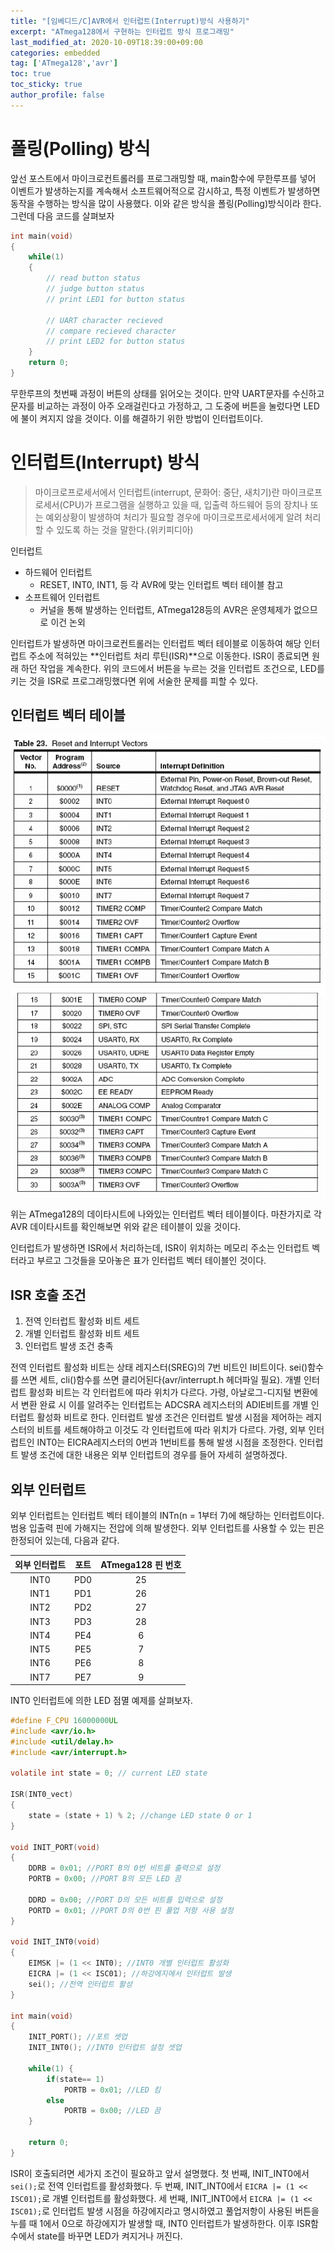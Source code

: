 ```yaml
---
title: "[임베디드/C]AVR에서 인터럽트(Interrupt)방식 사용하기"
excerpt: "ATmega128에서 구현하는 인터럽트 방식 프로그래밍"
last_modified_at: 2020-10-09T18:39:00+09:00
categories: embedded
tag: ['ATmega128','avr']
toc: true
toc_sticky: true
author_profile: false
---
```

# 폴링(Polling) 방식

앞선 포스트에서 마이크로컨트롤러를 프로그래밍할 때, main함수에 무한루프를 넣어 이벤트가 발생하는지를 계속해서 소프트웨어적으로 감시하고, 특정 이벤트가 발생하면 동작을 수행하는 방식을 많이 사용했다. 이와 같은 방식을 폴링(Polling)방식이라 한다. 그런데 다음 코드를 살펴보자

``` c
int main(void)
{
    while(1)
    {
        // read button status
        // judge button status
        // print LED1 for button status
        
        // UART character recieved
        // compare recieved character
        // print LED2 for button status
    }
    return 0;
}
```
무한루프의 첫번째 과정이 버튼의 상태를 읽어오는 것이다. 만약 UART문자를 수신하고 문자를 비교하는 과정이 아주 오래걸린다고 가정하고, 그 도중에 버튼을 눌렀다면 LED에 불이 켜지지 않을 것이다. 이를 해결하기 위한 방법이 인터럽트이다.

# 인터럽트(Interrupt) 방식


> 마이크로프로세서에서 인터럽트(interrupt, 문화어: 중단, 새치기)란 마이크로프로세서(CPU)가 프로그램을 실행하고 있을 때, 입출력 하드웨어 등의 장치나 또는 예외상황이 발생하여 처리가 필요할 경우에 마이크로프로세서에게 알려 처리할 수 있도록 하는 것을 말한다.(위키피디아)

인터럽트
- 하드웨어 인터럽트
	- RESET, INT0, INT1, 등 각 AVR에 맞는 인터럽트 벡터 테이블 참고
- 소프트웨어 인터럽트
	- 커널을 통해 발생하는 인터럽트, ATmega128등의 AVR은 운영체제가 없으므로 이건 논외

인터럽트가 발생하면 마이크로컨트롤러는 인터럽트 벡터 테이블로 이동하여 해당 인터럽트 주소에 적혀있는 **인터럽트 처리 루틴(ISR)**으로 이동한다. ISR이 종료되면 원래 하던 작업을 계속한다. 위의 코드에서 버튼을 누르는 것을 인터럽트 조건으로, LED를 키는 것을 ISR로 프로그래밍했다면 위에 서술한 문제를 피할 수 있다.

## 인터럽트 벡터 테이블

![interruptTable1](https://github.com/GyeongHoKim/GyeongHoKim.github.io/blob/master/assets/images/Embedded/atmega128InterruptTable1.jpg)
![interruptTable2](https://github.com/GyeongHoKim/GyeongHoKim.github.io/blob/master/assets/images/Embedded/atmega128InterruptTable2.jpg)

위는 ATmega128의 데이타시트에 나와있는 인터럽트 벡터 테이블이다. 마찬가지로 각 AVR 데이타시트를 확인해보면 위와 같은 테이블이 있을 것이다.

인터럽트가 발생하면 ISR에서 처리하는데, ISR이 위치하는 메모리 주소는 인터럽트 벡터라고 부르고 그것들을 모아놓은 표가 인터럽트 벡터 테이블인 것이다.

## ISR 호출 조건

1. 전역 인터럽트 활성화 비트 세트
2. 개별 인터럽트 활성화 비트 세트
3. 인터럽트 발생 조건 충족

전역 인터럽트 활성화 비트는 상태 레지스터(SREG)의 7번 비트인 I비트이다. sei()함수를 쓰면 세트, cli()함수를 쓰면 클리어된다(avr/interrupt.h 헤더파일 필요).
개별 인터럽트 활성화 비트는 각 인터럽트에 따라 위치가 다르다. 가령, 아날로그-디지털 변환에서 변환 완료 시 이를 알려주는 인터럽트는 ADCSRA 레지스터의 ADIE비트를 개별 인터럽트 활성화 비트로 한다.
인터럽트 발생 조건은 인터럽트 발생 시점을 제어하는 레지스터의 비트를 세트해야하고 이것도 각 인터럽트에 따라 위치가 다르다. 가령, 외부 인터럽트인 INT0는 EICRA레지스터의 0번과 1번비트를 통해 발생 시점을 조정한다. 인터럽트 발생 조건에 대한 내용은 외부 인터럽트의 경우를 들어 자세히 설명하겠다.

## 외부 인터럽트

외부 인터럽트는 인터럽트 벡터 테이블의 INTn(n = 1부터 7)에 해당하는 인터럽트이다. 범용 입출력 핀에 가해지는 전압에 의해 발생한다. 외부 인터럽트를 사용할 수 있는 핀은 한정되어 있는데, 다음과 같다.

| 외부 인터럽트 | 포트 | ATmega128 핀 번호 |
| :--: | :--: | :--: |
| INT0 | PD0 | 25 |
| INT1 | PD1 | 26 |
| INT2 | PD2 | 27 |
| INT3 | PD3 | 28 |
| INT4 | PE4 | 6 |
| INT5 | PE5 | 7 |
| INT6 | PE6 | 8 |
| INT7 | PE7 | 9 |

INT0 인터럽트에 의한 LED 점멸 예제를 살펴보자.

``` c
#define F_CPU 16000000UL
#include <avr/io.h>
#include <util/delay.h>
#include <avr/interrupt.h>

volatile int state = 0; // current LED state

ISR(INT0_vect)
{
	state = (state + 1) % 2; //change LED state 0 or 1
}

void INIT_PORT(void)
{
	DDRB = 0x01; //PORT B의 0번 비트를 출력으로 설정
	PORTB = 0x00; //PORT B의 모든 LED 끔
	
	DDRD = 0x00; //PORT D의 모든 비트를 입력으로 설정
	PORTD = 0x01; //PORT D의 0번 핀 풀업 저항 사용 설정
}

void INIT_INT0(void)
{
	EIMSK |= (1 << INT0); //INT0 개별 인터럽트 활성화
	EICRA |= (1 << ISC01); //하강에지에서 인터럽트 발생
	sei(); //전역 인터럽트 활성
}

int main(void)
{
	INIT_PORT(); //포트 셋업
	INIT_INT0(); //INT0 인터럽트 설정 셋업
	
	while(1) {
		if(state== 1)
			PORTB = 0x01; //LED 킴
		else
			PORTB = 0x00; //LED 끔
	}
	
	return 0;
}
```
ISR이 호출되려면 세가지 조건이 필요하고 앞서 설명했다.
첫 번째, INIT_INT0에서 `sei();`로 전역 인터럽트를 활성화했다.
두 번째, INIT_INT0에서 `EICRA |= (1 << ISC01);`로 개별 인터럽트를 활성화했다.
세 번째, INIT_INT0에서 `EICRA |= (1 << ISC01);`로 인터럽트 발생 시점을 하강에지라고 명시하였고 풀업저항이 사용된 버튼을 누를 때 1에서 0으로 하강에지가  발생할 때, INT0 인터럽트가 발생하한다. 이후 ISR함수에서 state를 바꾸면 LED가 켜지거나 꺼진다.